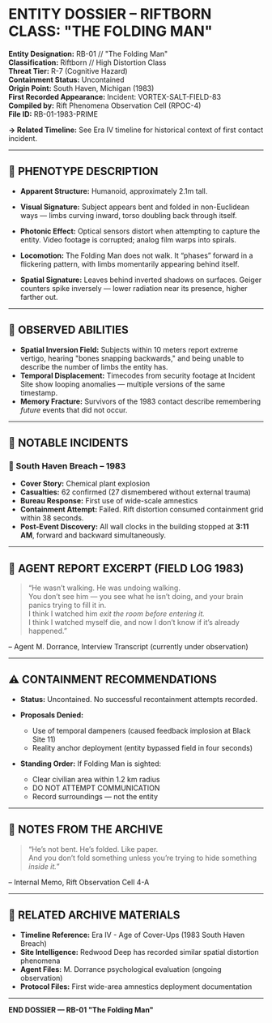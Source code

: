 # ENTITY DOSSIER – RIFTBORN CLASS: "THE FOLDING MAN"

**Entity Designation:** RB-01 // "The Folding Man"  
**Classification:** Riftborn // High Distortion Class  
**Threat Tier:** R-7 (Cognitive Hazard)  
**Containment Status:** Uncontained  
**Origin Point:** South Haven, Michigan (1983)  
**First Recorded Appearance:** Incident: VORTEX-SALT-FIELD-83  
**Compiled by:** Rift Phenomena Observation Cell (RPOC-4)  
**File ID:** RB-01-1983-PRIME

**→ Related Timeline:** See Era IV timeline for historical context of first contact incident.

---

## 🧬 PHENOTYPE DESCRIPTION

- **Apparent Structure:** Humanoid, approximately 2.1m tall.  
- **Visual Signature:** Subject appears bent and folded in non-Euclidean ways — limbs curving inward, torso doubling back through itself.  
- **Photonic Effect:** Optical sensors distort when attempting to capture the entity. Video footage is corrupted; analog film warps into spirals.

- **Locomotion:** The Folding Man does not walk. It “phases” forward in a flickering pattern, with limbs momentarily appearing behind itself.  
- **Spatial Signature:** Leaves behind inverted shadows on surfaces. Geiger counters spike inversely — lower radiation near its presence, higher farther out.

---

## 📡 OBSERVED ABILITIES

- **Spatial Inversion Field:** Subjects within 10 meters report extreme vertigo, hearing "bones snapping backwards," and being unable to describe the number of limbs the entity has.  
- **Temporal Displacement:** Timecodes from security footage at Incident Site show looping anomalies — multiple versions of the same timestamp.  
- **Memory Fracture:** Survivors of the 1983 contact describe remembering *future* events that did not occur.

---

## 📍 NOTABLE INCIDENTS

### 🧷 South Haven Breach – 1983  
- **Cover Story:** Chemical plant explosion  
- **Casualties:** 62 confirmed (27 dismembered without external trauma)  
- **Bureau Response:** First use of wide-scale amnestics  
- **Containment Attempt:** Failed. Rift distortion consumed containment grid within 38 seconds.  
- **Post-Event Discovery:** All wall clocks in the building stopped at **3:11 AM**, forward and backward simultaneously.

---

## 🧾 AGENT REPORT EXCERPT (FIELD LOG 1983)

> “He wasn’t walking. He was undoing walking.  
> You don’t see him — you see what he isn’t doing, and your brain panics trying to fill it in.  
> I think I watched him *exit the room before entering it.*  
> I think I watched myself die, and now I don’t know if it’s already happened.”

– Agent M. Dorrance, Interview Transcript (currently under observation)

---

## ⚠️ CONTAINMENT RECOMMENDATIONS

- **Status:** Uncontained. No successful recontainment attempts recorded.  
- **Proposals Denied:**  
  - Use of temporal dampeners (caused feedback implosion at Black Site 11)  
  - Reality anchor deployment (entity bypassed field in four seconds)

- **Standing Order:** If Folding Man is sighted:
  - Clear civilian area within 1.2 km radius  
  - DO NOT ATTEMPT COMMUNICATION  
  - Record surroundings — not the entity

---

## 🔺 NOTES FROM THE ARCHIVE

> “He’s not bent. He’s folded. Like paper.  
> And you don’t fold something unless you’re trying to hide something *inside it.*”

– Internal Memo, Rift Observation Cell 4-A

---

## 📁 RELATED ARCHIVE MATERIALS

- **Timeline Reference:** Era IV - Age of Cover-Ups (1983 South Haven Breach)
- **Site Intelligence:** Redwood Deep has recorded similar spatial distortion phenomena
- **Agent Files:** M. Dorrance psychological evaluation (ongoing observation)
- **Protocol Files:** First wide-area amnestics deployment documentation

---

**END DOSSIER — RB-01 "The Folding Man"**
